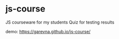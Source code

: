 # js-course

JS courseware for my students
Quiz for testing results

demo:   https://garevna.github.io/js-course/
